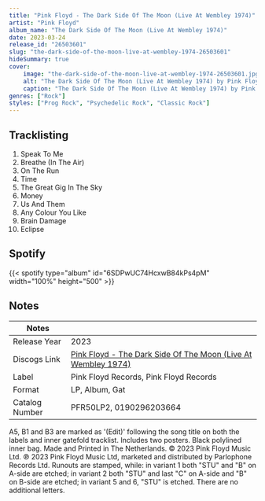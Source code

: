 ```yaml
---
title: "Pink Floyd - The Dark Side Of The Moon (Live At Wembley 1974)"
artist: "Pink Floyd"
album_name: "The Dark Side Of The Moon (Live At Wembley 1974)"
date: 2023-03-24
release_id: "26503601"
slug: "the-dark-side-of-the-moon-live-at-wembley-1974-26503601"
hideSummary: true
cover:
    image: "the-dark-side-of-the-moon-live-at-wembley-1974-26503601.jpg"
    alt: "The Dark Side Of The Moon (Live At Wembley 1974) by Pink Floyd"
    caption: "The Dark Side Of The Moon (Live At Wembley 1974) by Pink Floyd"
genres: ["Rock"]
styles: ["Prog Rock", "Psychedelic Rock", "Classic Rock"]
---
```

## Tracklisting
1. Speak To Me
2. Breathe (In The Air)
3. On The Run
4. Time
5. The Great Gig In The Sky
6. Money
7. Us And Them
8. Any Colour You Like
9. Brain Damage
10. Eclipse
## Spotify
{{< spotify type="album" id="6SDPwUC74HcxwB84kPs4pM" width="100%" height="500" >}}


## Notes
| Notes          |             |
| ---------------| ----------- |
| Release Year   | 2023 |
| Discogs Link   | [Pink Floyd - The Dark Side Of The Moon (Live At Wembley 1974)](https://www.discogs.com/release/26503601-Pink-Floyd-The-Dark-Side-Of-The-Moon-Live-At-Wembley-1974) |
| Label          | Pink Floyd Records, Pink Floyd Records |
| Format         | LP, Album, Gat |
| Catalog Number | PFR50LP2, 0190296203664 |

A5, B1 and B3 are marked as '(Edit)' following the song title on both the labels and inner gatefold tracklist.   Includes two posters. Black polylined inner bag.  Made and Printed in The Netherlands. © 2023 Pink Floyd Music Ltd. ℗ 2023 Pink Floyd Music Ltd, marketed and distributed by Parlophone Records Ltd.  Runouts are stamped, while: in variant 1 both "STU" and "B" on A-side are etched; in variant 2 both "STU" and last "C" on A-side and "B" on B-side are etched; in variant 5 and 6, "STU" is etched. There are no additional letters.

